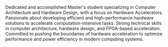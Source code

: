Dedicated and accomplished Master's student specializing in Computer Architecture and Hardware Design, with a focus on Hardware Accelerators. Passionate about developing efficient and high-performance hardware solutions to accelerate computation-intensive tasks. Strong technical skills in computer architecture, hardware design, and FPGA-based acceleration. Committed to pushing the boundaries of hardware acceleration to optimize performance and power efficiency in modern computing systems.

